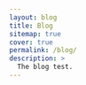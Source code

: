 ```yaml
---
layout: blog
title: Blog
sitemap: true
cover: true
permalink: /blog/
description: >
  The blog test.
---
```

